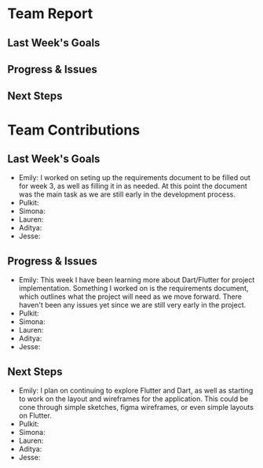 # Team Report

## Last Week's Goals

## Progress & Issues

## Next Steps


# Team Contributions

## Last Week's Goals

- Emily: I worked on seting up the requirements document to be filled out for week 3, as well as filling it in as needed. At this point the document was the main task as we are still early in the development process.
- Pulkit:
- Simona:
- Lauren:
- Aditya:
- Jesse:

## Progress & Issues
- Emily: This week I have been learning more about Dart/Flutter for project implementation. Something I worked on is the requirements document, which outlines what the project will need as we move forward. There haven't been any issues yet since we are still very early in the project.
- Pulkit:
- Simona:
- Lauren:
- Aditya:
- Jesse:

## Next Steps
- Emily: I plan on continuing to explore Flutter and Dart, as well as starting to work on the layout and wireframes for the application. This could be cone through simple sketches, figma wireframes, or even simple layouts on Flutter.
- Pulkit:
- Simona:
- Lauren:
- Aditya:
- Jesse:
